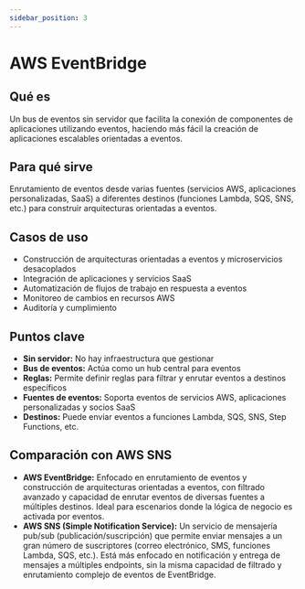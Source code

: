 ```yaml
---
sidebar_position: 3
---
```


# AWS EventBridge

## Qué es
Un bus de eventos sin servidor que facilita la conexión de componentes de aplicaciones utilizando eventos, haciendo más fácil la creación de aplicaciones escalables orientadas a eventos.

## Para qué sirve
Enrutamiento de eventos desde varias fuentes (servicios AWS, aplicaciones personalizadas, SaaS) a diferentes destinos (funciones Lambda, SQS, SNS, etc.) para construir arquitecturas orientadas a eventos.

## Casos de uso
- Construcción de arquitecturas orientadas a eventos y microservicios desacoplados
- Integración de aplicaciones y servicios SaaS
- Automatización de flujos de trabajo en respuesta a eventos
- Monitoreo de cambios en recursos AWS
- Auditoría y cumplimiento

## Puntos clave
- **Sin servidor:** No hay infraestructura que gestionar
- **Bus de eventos:** Actúa como un hub central para eventos
- **Reglas:** Permite definir reglas para filtrar y enrutar eventos a destinos específicos
- **Fuentes de eventos:** Soporta eventos de servicios AWS, aplicaciones personalizadas y socios SaaS
- **Destinos:** Puede enviar eventos a funciones Lambda, SQS, SNS, Step Functions, etc.

## Comparación con AWS SNS
- **AWS EventBridge:** Enfocado en enrutamiento de eventos y construcción de arquitecturas orientadas a eventos, con filtrado avanzado y capacidad de enrutar eventos de diversas fuentes a múltiples destinos. Ideal para escenarios donde la lógica de negocio es activada por eventos.
- **AWS SNS (Simple Notification Service):** Un servicio de mensajería pub/sub (publicación/suscripción) que permite enviar mensajes a un gran número de suscriptores (correo electrónico, SMS, funciones Lambda, SQS, etc.). Está más enfocado en notificación y entrega de mensajes a múltiples endpoints, sin la misma capacidad de filtrado y enrutamiento complejo de eventos de EventBridge. 